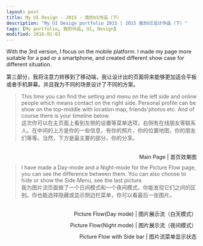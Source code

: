 ```yaml
---
layout: post
title: My UI Design - 2015 - 我的UI作品（下）
description: "My UI Design portfolio 2015 | 2015 我的UI设计作品（下）"
tags: [My portfolio, 我的作品, UI, Design]
modified: 2016-01-03
---
```


With the 3rd version, I focus on the mobile platform. I made my page more suitable for a pad or a smartphone, and created different show case for different situation.

第三部分，我将注意力转移到了移动端，我让设计出的页面将来能够更加适合平板或者手机屏幕。并且我为不同的场景设计了不同的方案。

>This time you can find the setting and menu on the left side and online people which means contact on the right side. Personal profile can be show on the top-middle with location map, friends'photos etc. And of course there is your timeline below.  
这次你可以在主页面上看到左侧的设置等菜单选项，右侧有在线朋友等联系人。在中间的上方是你的一些信息，有你的照片，你的位置地图，你的朋友们等等。当然，下方是最主要的部分，你的分享。  


<figure style="margin: 30px 0 30px 0;">
	<a href="https://c2.staticflickr.com/1/28/30706113873_211d4c1cd1_b.jpg"><img src="https://c2.staticflickr.com/1/28/30706113873_211d4c1cd1_b.jpg" alt=""></a>
	<figcaption style="float: right;">Main Page | 首页效果图</figcaption>
</figure>

>I have made a Day-mode and a Night-mode for the Picture Flow page, you can see the difference between them. You can also choose to hide or show the Side Menu, see the last picture.  
我为图片流页面做了一个日间模式和一个夜间模式，你能发现它们之间的区别。你也能选择隐藏或显示侧边栏菜单，你可以看最后一张图片。

<figure style="margin: 30px 0 30px 0;">
	<a href="https://c6.staticflickr.com/1/200/31399716501_46d106a51a_b.jpg"><img src="https://c6.staticflickr.com/1/200/31399716501_46d106a51a_b.jpg" alt=""></a>
	<figcaption style="float: right;">Picture Flow(Day mode) | 图片展示流（白天模式）</figcaption>
</figure>

<figure style="margin: 30px 0 30px 0;">
	<a href="https://c8.staticflickr.com/1/288/31399715551_080a4c127d_b.jpg"><img src="https://c8.staticflickr.com/1/288/31399715551_080a4c127d_b.jpg" alt=""></a>
	<figcaption style="float: right;">Picture Flow(Night mode) | 图片展示流（夜间模式）</figcaption>
</figure>

<figure style="margin: 30px 0 30px 0;">
	<a href="https://c2.staticflickr.com/1/725/31399719761_c8d2508081_b.jpg"><img src="https://c2.staticflickr.com/1/725/31399719761_c8d2508081_b.jpg" alt=""></a>
	<figcaption style="float: right;">Picture Flow with Side bar | 图片流菜单显示状态</figcaption>
</figure>
